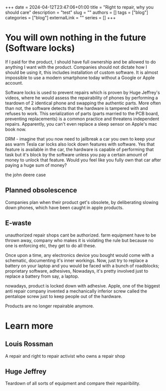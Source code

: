 +++ 
date = 2024-04-12T23:47:06+01:00
title = "Right to repair, why you should care"
description = "test"
slug = ""
authors = []
tags = ["blog"]
categories = ["blog"]
externalLink = ""
series = []
+++

# You will own nothing in the future (Software locks)

If I paid for the product, I should have full ownership and be allowed to do anything I want with the product. Companies should not dictate how I should be using it, this includes installation of custom software. It is almost impossible to use a modern smartphone today without a Google or Apple account.

Software locks is used to prevent repairs which is proven by Huge Jeffrey's videos, where he would assess the repairability of phones by performing a teardown of 2 identical phone and swapping the authentic parts. More often than not, the software detects that the hardware is tampered with and refuses to work. This serialization of parts (parts married to the PCB board, preventing replacements) is a common practice and threatens independent repairs. Apparently, you can't even replace a sleep sensor on Apple's mac book now.

DRM - imagine that you now need to jailbreak a car you own to keep your ass warm
Tesla car locks also lock down features with software. Yes that feature is available in the car, the hardware is capable of performing that task but it's block by the software unless you pay a certain amount of money to unlock that feature. Would you feel like you fully own that car after paying a huge sum of money?

the john deere case


## Planned obsolescence

Companies plan when their product get's obsolete, by deliberating slowing down phones, which have been caught in apple products.

## E-waste

unauthorized repair shops cant be authorized.
farm equipment have to be thrown away, company who makes it is violating the rule but because no one is enforcing etc, they get to do all these.

Once upon a time, any electronics device you bought would come with a schematic, documenting it's inner workings. Now, just try to replace a battery on your laptop and you would be faced with a bunch of roadblocks; proprietary software, adhesives,  Nowadays, it's pretty involved just to replace a battery from say, a laptop.

nowadays, product is locked down with adhesive. Apple, one of the biggest anti repair company invented a mechanically inferior screw called the pentalope screw just to keep people out of the hardware.

Products are no longer repairable anymore.

# Learn more

## Louis Rossman

A repair and right to repair activist who owns a repair shop

## Huge Jeffrey

Teardown of all sorts of equipment and compare their repairibility.
